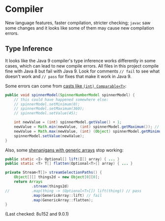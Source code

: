 # Compiler

New language features, faster compilation, stricter checking; `javac` saw some changes and it looks like some of them may cause new compilation errors.

## Type Inference

It looks like the Java 9 compiler's type inference works differently in some cases, which can lead to new compile errors.
All files in this project compile fine with Java 8 but fail with Java 9.
Look for comments `// fail` to see what doesn't work and `// pass` for fixes that make it work in Java 9.

Some errors can come from [casts like `(int) Comparable<T>`](src/main/java/wtf/java9/compiler/CastWildcardParam.java):

```java
public void spinnerModel(SpinnerNumberModel spinnerModel) {
	// this could have happened somewhere else:
	// spinnerModel.setMinimum(0);
	// spinnerModel.setMaximum(360);
	// spinnerModel.setValue(45);

	int newValue = (int) spinnerModel.getValue() + 1;
	newValue = Math.min(newValue, (int) spinnerModel.getMaximum()); // fail
	newValue = Math.max(newValue, (int) (Object) spinnerModel.getMinimum()); // pass
	spinnerModel.setValue(newValue);
}
```

Also, some [shenanigans with generic arrays](src/main/java/wtf/java9/compiler/GenericArray.java) stop working:

```java
public static <I> Optional[] lift(I[] array) { ... }
public static <T> T[] flatten(Optional<T>[] array) { ... }

private Stream<T[]> streamSelectionPaths() {
	Object[][] things2d = new Object[0][0];
	return Arrays
			.stream(things2d)
//			.map(thing -> (Optional<T>[]) lift(thing)) // pass
			.map(GenericArray::lift) // fail
			.map(GenericArray::flatten);
}
```

(Last checked: 8u152 and 9.0.1)
